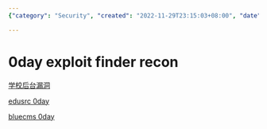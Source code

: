 ```yaml
---
{"category": "Security", "created": "2022-11-29T23:15:03+08:00", "date": "2022-11-29 23:15:03", "description": "A list of potential zero-day exploits and vulnerabilities in school management systems, including links to resources for understanding and mitigating the 'edusrc 0day' and 'bluecms 0day' issues.", "modified": "2022-11-29T23:15:03+08:00", "tags": ["edusrc", "bluecms", "zero-day exploits", "vulnerabilities", "school management systems", "security issues"], "title": "Discovering Zero-Day Exploits and Vulnerabilities in School Management Systems"}

---
```


# 0day exploit finder recon

[学校后台漏洞](https://baijiahao.baidu.com/s?id=1707131222599879140&wfr=spider&for=pc&searchword=怎么挖0day)

[edusrc 0day](https://blog.csdn.net/weixin_50464560/article/details/116419318)

[bluecms 0day](https://blog.csdn.net/G208_522/article/details/123507319)

